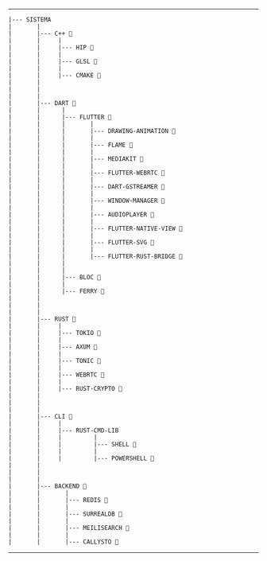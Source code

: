 ----

    |--- SISTEMA
    |       |
    |       |--- C++ 🌱
    |       |     |
    |       |     |--- HIP 🌱
    |       |     |
    |       |     |--- GLSL 🌱
    |       |     |
    |       |     |--- CMAKE 🌱
    |       |
    |       |
    |       |
    |       |--- DART 🌱
    |       |      |
    |       |      |--- FLUTTER 🌱
    |       |      |       |
    |       |      |       |--- DRAWING-ANIMATION 🌱
    |       |      |       |
    |       |      |       |--- FLAME 🌱
    |       |      |       |
    |       |      |       |--- MEDIAKIT 🌱
    |       |      |       |
    |       |      |       |--- FLUTTER-WEBRTC 🌱
    |       |      |       |
    |       |      |       |--- DART-GSTREAMER 🌱
    |       |      |       |
    |       |      |       |--- WINDOW-MANAGER 🌱
    |       |      |       |
    |       |      |       |--- AUDIOPLAYER 🌱
    |       |      |       |
    |       |      |       |--- FLUTTER-NATIVE-VIEW 🌱
    |       |      |       |
    |       |      |       |--- FLUTTER-SVG 🌱
    |       |      |       |
    |       |      |       |--- FLUTTER-RUST-BRIDGE 🌱
    |       |      |
    |       |      |
    |       |      |--- BLOC 🌱
    |       |      |
    |       |      |--- FERRY 🌱
    |       |
    |       |
    |       |
    |       |--- RUST 🌱
    |       |     |
    |       |     |--- TOKIO 🌱
    |       |     |
    |       |     |--- AXUM 🌱
    |       |     |
    |       |     |--- TONIC 🌱
    |       |     |
    |       |     |--- WEBRTC 🌱
    |       |     |
    |       |     |--- RUST-CRYPTO 🌱
    |       |
    |       |
    |       |
    |       |--- CLI 🌱
    |       |     |
    |       |     |--- RUST-CMD-LIB
    |       |     |         |
    |       |     |         |--- SHELL 🌱
    |       |     |         |
    |       |     |         |--- POWERSHELL 🌱
    |       |
    |       |
    |       |
    |       |--- BACKEND 🌱
    |       |       |
    |       |       |--- REDIS 🌱
    |       |       |
    |       |       |--- SURREALDB 🌱
    |       |       |
    |       |       |--- MEILISEARCH 🌱
    |       |       |
    |       |       |--- CALLYSTO 🌱

---
